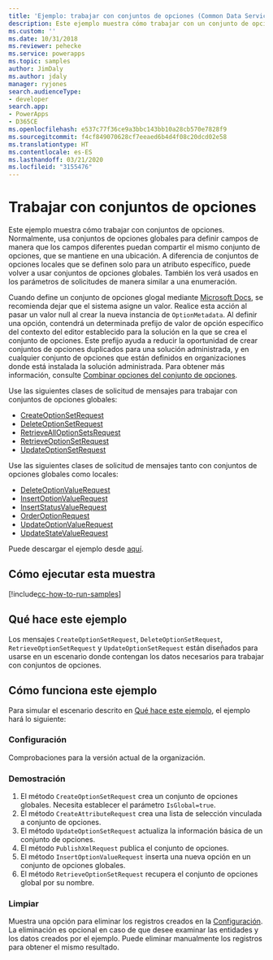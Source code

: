 ```yaml
---
title: 'Ejemplo: trabajar con conjuntos de opciones (Common Data Service) | Microsoft Docs'
description: Este ejemplo muestra cómo trabajar con un conjunto de opciones globales
ms.custom: ''
ms.date: 10/31/2018
ms.reviewer: pehecke
ms.service: powerapps
ms.topic: samples
author: JimDaly
ms.author: jdaly
manager: ryjones
search.audienceType:
- developer
search.app:
- PowerApps
- D365CE
ms.openlocfilehash: e537c77f36ce9a3bbc143bb10a28cb570e7828f9
ms.sourcegitcommit: f4cf849070628cf7eeaed6b4d4f08c20dcd02e58
ms.translationtype: HT
ms.contentlocale: es-ES
ms.lasthandoff: 03/21/2020
ms.locfileid: "3155476"
---
```

# <a name="work-with-option-sets"></a>Trabajar con conjuntos de opciones

Este ejemplo muestra cómo trabajar con conjuntos de opciones. Normalmente, usa conjuntos de opciones globales para definir campos de manera que los campos diferentes puedan compartir el mismo conjunto de opciones, que se mantiene en una ubicación. A diferencia de conjuntos de opciones locales que se definen solo para un atributo específico, puede volver a usar conjuntos de opciones globales. También los verá usados en los parámetros de solicitudes de manera similar a una enumeración.

Cuando define un conjunto de opciones glogal mediante [Microsoft Docs](https://docs.microsoft.com/dotnet/api/microsoft.xrm.sdk.messages.createoptionsetrequest?view=dynamics-general-ce-9), se recomienda dejar que el sistema asigne un valor. Realice esta acción al pasar un valor null al crear la nueva instancia de `OptionMetadata`. Al definir una opción, contendrá un determinada prefijo de valor de opción específico del contexto del editor establecido para la solución en la que se crea el conjunto de opciones. Este prefijo ayuda a reducir la oportunidad de crear conjuntos de opciones duplicados para una solución administrada, y en cualquier conjunto de opciones que están definidos en organizaciones donde está instalada la solución administrada. Para obtener más información, consulte [Combinar opciones del conjunto de opciones](https://docs.microsoft.com/powerapps/developer/common-data-service/understand-managed-solutions-merged#merge-option-set-options).

Use las siguientes clases de solicitud de mensajes para trabajar con conjuntos de opciones globales:

- [CreateOptionSetRequest](https://docs.microsoft.com/dotnet/api/microsoft.xrm.sdk.messages.createoptionsetrequest?view=dynamics-general-ce-9)
- [DeleteOptionSetRequest](https://docs.microsoft.com/dotnet/api/microsoft.xrm.sdk.messages.deleteoptionsetrequest?view=dynamics-general-ce-9)
- [RetrieveAllOptionSetsRequest](https://docs.microsoft.com/dotnet/api/microsoft.xrm.sdk.messages.retrievealloptionsetsrequest?view=dynamics-general-ce-9)
- [RetrieveOptionSetRequest](https://docs.microsoft.com/dotnet/api/microsoft.xrm.sdk.messages.retrieveoptionsetrequest?view=dynamics-general-ce-9)
- [UpdateOptionSetRequest](https://docs.microsoft.com/dotnet/api/microsoft.xrm.sdk.messages.updateoptionsetrequest?view=dynamics-general-ce-9)

Use las siguientes clases de solicitud de mensajes tanto con conjuntos de opciones globales como locales:

- [DeleteOptionValueRequest](https://docs.microsoft.com/dotnet/api/microsoft.xrm.sdk.messages.deleteoptionvaluerequest?view=dynamics-general-ce-9)
- [InsertOptionValueRequest](https://docs.microsoft.com/dotnet/api/microsoft.xrm.sdk.messages.insertoptionvaluerequest?view=dynamics-general-ce-9)
- [InsertStatusValueRequest](https://docs.microsoft.com/dotnet/api/microsoft.xrm.sdk.messages.insertstatusvaluerequest?view=dynamics-general-ce-9)
- [OrderOptionRequest](https://docs.microsoft.com/dotnet/api/microsoft.xrm.sdk.messages.orderoptionrequest?view=dynamics-general-ce-9)
- [UpdateOptionValueRequest](https://docs.microsoft.com/dotnet/api/microsoft.xrm.sdk.messages.updateoptionvaluerequest?view=dynamics-general-ce-9)
- [UpdateStateValueRequest](https://docs.microsoft.com/dotnet/api/microsoft.xrm.sdk.messages.updatestatevaluerequest?view=dynamics-general-ce-9)

Puede descargar el ejemplo desde [aquí](https://github.com/microsoft/PowerApps-Samples/tree/master/cds/orgsvc/C%23/WorkWithOptionSets).

## <a name="how-to-run-this-sample"></a>Cómo ejecutar esta muestra

[!include[cc-how-to-run-samples](../../includes/cc-how-to-run-samples.md)]

## <a name="what-this-sample-does"></a>Qué hace este ejemplo

Los mensajes `CreateOptionSetRequest`, `DeleteOptionSetRequest`, `RetrieveOptionSetRequest` y `UpdateOptionSetRequest` están diseñados para usarse en un escenario donde contengan los datos necesarios para trabajar con conjuntos de opciones.

## <a name="how-this-sample-works"></a>Cómo funciona este ejemplo

Para simular el escenario descrito en [Qué hace este ejemplo](#what-this-sample-does), el ejemplo hará lo siguiente:

### <a name="setup"></a>Configuración

Comprobaciones para la versión actual de la organización.

### <a name="demonstrate"></a>Demostración

1. El método `CreateOptionSetRequest` crea un conjunto de opciones globales. Necesita establecer el parámetro `IsGlobal=true`.  
2. El método `CreateAttributeRequest` crea una lista de selección vinculada a conjunto de opciones.
3. El método `UpdateOptionSetRequest` actualiza la información básica de un conjunto de opciones.
4. El método `PublishXmlRequest` publica el conjunto de opciones.
5. El método `InsertOptionValueRequest` inserta una nueva opción en un conjunto de opciones globales.
6. El método `RetrieveOptionSetRequest` recupera el conjunto de opciones global por su nombre.

### <a name="clean-up"></a>Limpiar

Muestra una opción para eliminar los registros creados en la [Configuración](#setup). La eliminación es opcional en caso de que desee examinar las entidades y los datos creados por el ejemplo. Puede eliminar manualmente los registros para obtener el mismo resultado.
